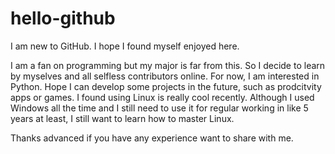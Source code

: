 # hello-github
I am new to GitHub. I hope I found myself enjoyed here.

I am a fan on programming but my major is far from this. So I decide to learn by myselves and all selfless contributors online.
For now, I am interested in Python. Hope I can develop some projects in the future, such as prodcitvity apps or games.
I found using Linux is really cool recently. Although I used Windows all the time and I still need to use it for regular working in like 5 years at least, I still want to learn how to master Linux.

Thanks advanced if you have any experience want to share with me.
